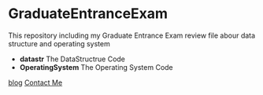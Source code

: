 # GraduateEntranceExam
This repository including my Graduate Entrance Exam review file abour data structure and operating system

- **datastr** The DataStructrue Code
- **OperatingSystem** The Operating System Code

[blog](https://www.luoshaoqi.cn)
[Contact Me](wzx8551517@163.com)
